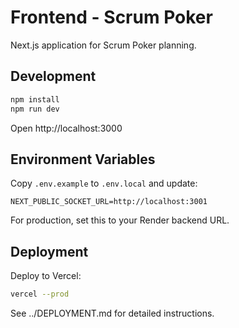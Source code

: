 # Frontend - Scrum Poker

Next.js application for Scrum Poker planning.

## Development

```bash
npm install
npm run dev
```

Open http://localhost:3000

## Environment Variables

Copy `.env.example` to `.env.local` and update:

```env
NEXT_PUBLIC_SOCKET_URL=http://localhost:3001
```

For production, set this to your Render backend URL.

## Deployment

Deploy to Vercel:

```bash
vercel --prod
```

See ../DEPLOYMENT.md for detailed instructions.
